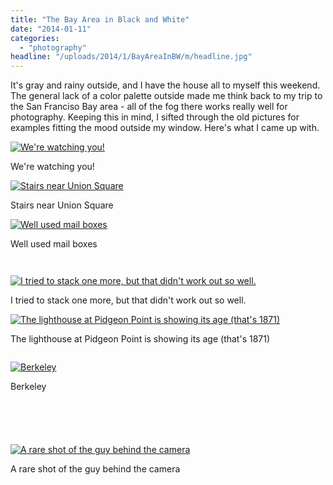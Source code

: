 ```yaml
---
title: "The Bay Area in Black and White"
date: "2014-01-11"
categories: 
  - "photography"
headline: "/uploads/2014/1/BayAreaInBW/m/headline.jpg"
---
```

It's gray and rainy outside, and I have the house all to myself this weekend. The general lack of a color palette outside made me think back to my trip to the San Franciso Bay area - all of the fog there works really well for photography. Keeping this in mind, I sifted through the old pictures for examples fitting the mood outside my window. Here's what I came up with. 

<div class='wp-caption aligncenter'>
  <a href="/uploads/2014/1/BayAreaInBW/l/SFDay1_008_l.jpg" title="We're watching you!">
    <img alt="We're watching you!" title="We're watching you!" src="/uploads/2014/1/BayAreaInBW/m/SFDay1_008_m.jpg">
  </a>
    <p class='wp-caption-text'>We're watching you!</p>
</div>

<div class='wp-caption aligncenter'>
  <a href="/uploads/2014/1/BayAreaInBW/l/SFDay1_020_l.jpg" title="Stairs near Union Square">
    <img alt="Stairs near Union Square" title="Stairs near Union Square" src="/uploads/2014/1/BayAreaInBW/m/SFDay1_020_m.jpg">
  </a>
    <p class='wp-caption-text'>Stairs near Union Square</p>
</div>

<div class='wp-caption aligncenter'>
  <a href="/uploads/2014/1/BayAreaInBW/l/SFDay1_060_l.jpg" title="Well used mail boxes">
    <img alt="Well used mail boxes" title="Well used mail boxes" src="/uploads/2014/1/BayAreaInBW/m/SFDay1_060_m.jpg">
  </a>
    <p class='wp-caption-text'>Well used mail boxes</p>
</div>

<div class='wp-caption aligncenter'>
  <a href="/uploads/2014/1/BayAreaInBW/l/SFDay1_061_l.jpg" title="">
    <img alt="" title="" src="/uploads/2014/1/BayAreaInBW/m/SFDay1_061_m.jpg">
  </a>
    <p class='wp-caption-text'></p>
</div>

<div class='wp-caption aligncenter'>
  <a href="/uploads/2014/1/BayAreaInBW/l/SFDay1_085_l.jpg" title="">
    <img alt="" title="" src="/uploads/2014/1/BayAreaInBW/m/SFDay1_085_m.jpg">
  </a>
    <p class='wp-caption-text'></p>
</div>

<div class='wp-caption aligncenter'>
  <a href="/uploads/2014/1/BayAreaInBW/l/SFDay2_173_l.jpg" title="I tried to stack one more, but that didn't work out so well.">
    <img alt="I tried to stack one more, but that didn't work out so well." title="I tried to stack one more, but that didn't work out so well." src="/uploads/2014/1/BayAreaInBW/m/SFDay2_173_m.jpg">
  </a>
    <p class='wp-caption-text'>I tried to stack one more, but that didn't work out so well.</p>
</div>

<div class='wp-caption aligncenter'>
  <a href="/uploads/2014/1/BayAreaInBW/l/SFDay2_231_l.jpg" title="The lighthouse at Pidgeon Point is showing its age (that's 1871)">
    <img alt="The lighthouse at Pidgeon Point is showing its age (that's 1871)" title="The lighthouse at Pidgeon Point is showing its age (that's 1871)" src="/uploads/2014/1/BayAreaInBW/m/SFDay2_231_m.jpg">
  </a>
    <p class='wp-caption-text'>The lighthouse at Pidgeon Point is showing its age (that's 1871)</p>
</div>

<div class='wp-caption aligncenter'>
  <a href="/uploads/2014/1/BayAreaInBW/l/SFDay3_011_l.jpg" title="">
    <img alt="" title="" src="/uploads/2014/1/BayAreaInBW/m/SFDay3_011_m.jpg">
  </a>
    <p class='wp-caption-text'></p>
</div>

<div class='wp-caption aligncenter'>
  <a href="/uploads/2014/1/BayAreaInBW/l/SFDay3_037_l.jpg" title="Berkeley">
    <img alt="Berkeley" title="Berkeley" src="/uploads/2014/1/BayAreaInBW/m/SFDay3_037_m.jpg">
  </a>
    <p class='wp-caption-text'>Berkeley</p>
</div>

<div class='wp-caption aligncenter'>
  <a href="/uploads/2014/1/BayAreaInBW/l/SFDay3_040_l.jpg" title="">
    <img alt="" title="" src="/uploads/2014/1/BayAreaInBW/m/SFDay3_040_m.jpg">
  </a>
    <p class='wp-caption-text'></p>
</div>

<div class='wp-caption aligncenter'>
  <a href="/uploads/2014/1/BayAreaInBW/l/SFDay3_042_l.jpg" title="">
    <img alt="" title="" src="/uploads/2014/1/BayAreaInBW/m/SFDay3_042_m.jpg">
  </a>
    <p class='wp-caption-text'></p>
</div>

<div class='wp-caption aligncenter'>
  <a href="/uploads/2014/1/BayAreaInBW/l/SFDay3_043_l.jpg" title="">
    <img alt="" title="" src="/uploads/2014/1/BayAreaInBW/m/SFDay3_043_m.jpg">
  </a>
    <p class='wp-caption-text'></p>
</div>

<div class='wp-caption aligncenter'>
  <a href="/uploads/2014/1/BayAreaInBW/l/SFDay4_101_l.jpg" title="">
    <img alt="" title="" src="/uploads/2014/1/BayAreaInBW/m/SFDay4_101_m.jpg">
  </a>
    <p class='wp-caption-text'></p>
</div>

<div class='wp-caption aligncenter'>
  <a href="/uploads/2014/1/BayAreaInBW/l/SFDay4_110_l.jpg" title="">
    <img alt="" title="" src="/uploads/2014/1/BayAreaInBW/m/SFDay4_110_m.jpg">
  </a>
    <p class='wp-caption-text'></p>
</div>

<div class='wp-caption aligncenter'>
  <a href="/uploads/2014/1/BayAreaInBW/l/SFDay4_145_l.jpg" title="A rare shot of the guy behind the camera">
    <img alt="A rare shot of the guy behind the camera" title="A rare shot of the guy behind the camera" src="/uploads/2014/1/BayAreaInBW/m/SFDay4_145_m.jpg">
  </a>
    <p class='wp-caption-text'>A rare shot of the guy behind the camera</p>
</div>

<div class='wp-caption aligncenter'>
  <a href="/uploads/2014/1/BayAreaInBW/l/SFDay4_262_l.jpg" title="">
    <img alt="" title="" src="/uploads/2014/1/BayAreaInBW/m/SFDay4_262_m.jpg">
  </a>
    <p class='wp-caption-text'></p>
</div>

<div class='wp-caption aligncenter'>
  <a href="/uploads/2014/1/BayAreaInBW/l/SFDay5_123_l.jpg" title="">
    <img alt="" title="" src="/uploads/2014/1/BayAreaInBW/m/SFDay5_123_m.jpg">
  </a>
    <p class='wp-caption-text'></p>
</div>

<div class='wp-caption aligncenter'>
  <a href="/uploads/2014/1/BayAreaInBW/l/SFDay5_131_l.jpg" title="">
    <img alt="" title="" src="/uploads/2014/1/BayAreaInBW/m/SFDay5_131_m.jpg">
  </a>
    <p class='wp-caption-text'></p>
</div>

<div class='wp-caption aligncenter'>
  <a href="/uploads/2014/1/BayAreaInBW/l/SFDay6_006_l.jpg" title="">
    <img alt="" title="" src="/uploads/2014/1/BayAreaInBW/m/SFDay6_006_m.jpg">
  </a>
    <p class='wp-caption-text'></p>
</div>

